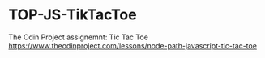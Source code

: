 # TOP-JS-TikTacToe
The Odin Project assignemnt: Tic Tac Toe https://www.theodinproject.com/lessons/node-path-javascript-tic-tac-toe

